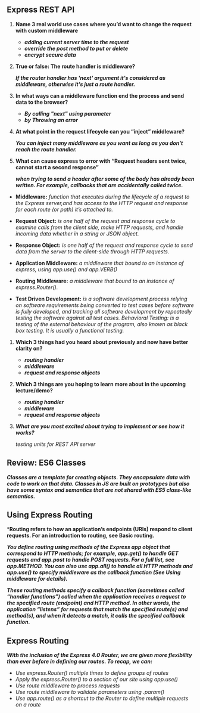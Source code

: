 ## Express REST API


1. **Name 3 real world use cases where you’d want to change the request with custom middleware**

      - ***adding current server time to the request***
      - ***override the post method to put or delete***
      - ***encrypt secure data***

2.  **True or false: The route handler is middleware?**

     ***If the router handler has 'next' argument it's considered as middleware, otherwise it's just a route handler.***


3. **In what ways can a middleware function end the process and send data to the browser?**

      - ***By calling "next" using parameter***
      - ***by Throwing an error***


4. **At what point in the request lifecycle can you “inject” middleware?** 

      ***You can inject many middleware as you want as long as you don't reach the route handler.***


5. **What can cause express to error with “Request headers sent twice, cannot start a second response”**

    ***when trying to send a header after some of the body has already been written. For example, callbacks that are accidentally called twice.***



- **Middleware:**  *function that executes during the lifecycle of a request to the Express server,and has access to the HTTP request and response for each route (or path) it’s attached to.*

- **Request Object:** *is one half of the request and response cycle to examine calls from the client side, make HTTP requests, and handle incoming data whether in a string or JSON object.*

- **Response Object:** *is one half of the request and response cycle to send data from the server to the client-side through HTTP requests.*

- **Application Middleware:** *a middleware that bound to an instance of express, using app.use() and app.VERB()*

- **Routing Middleware:** *a middleware that bound to an instance of express.Router().*

- **Test Driven Development:**  *is a software development process relying on software requirements being converted to test cases before software is fully developed, and tracking all software development by repeatedly testing the software against all test cases. Behavioral Testing: is a testing of the external behaviour of the program, also known as black box testing. It is usually a functional testing.*


1. **Which 3 things had you heard about previously and now have better clarity on?**

    -  ***routing handler***
    -  ***middleware***
    -  ***request and response objects***

2. **Which 3 things are you hoping to learn more about in the upcoming lecture/demo?**

    -  ***routing handler***
    -  ***middleware***
    -  ***request and response objects***

3. ***What are you most excited about trying to implement or see how it works?***

    *testing units for REST API server*


## Review: ES6 Classes

  ***Classes are a template for creating objects. They encapsulate data with code to work on that data. Classes in JS are built on prototypes but also have some syntax and semantics that are not shared with ES5 class-like semantics.***


 ## Using Express Routing

  ***Routing refers to how an application’s endpoints (URIs) respond to client requests. For an introduction to routing, see Basic routing.**

  ***You define routing using methods of the Express app object that correspond to HTTP methods; for example, app.get() to handle GET requests and app.post to handle POST requests. For a full list, see app.METHOD. You can also use app.all() to handle all HTTP methods and app.use() to specify middleware as the callback function (See Using middleware for details).***

  ***These routing methods specify a callback function (sometimes called “handler functions”) called when the application receives a request to the specified route (endpoint) and HTTP method. In other words, the application “listens” for requests that match the specified route(s) and method(s), and when it detects a match, it calls the specified callback function.***


## Express Routing 

  ***With the inclusion of the Express 4.0 Router, we are given more flexibility than ever before in defining our routes. To recap, we can:***

   - *Use express.Router() multiple times to define groups of routes*
   - *Apply the express.Router() to a section of our site using app.use()*
   - *Use route middleware to process requests*
   - *Use route middleware to validate parameters using .param()*  
   - *Use app.route() as a shortcut to the Router to define multiple requests on a route*
